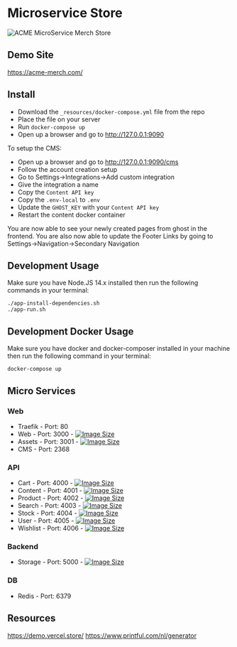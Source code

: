 # Microservice Store

![ACME MicroService Merch Store](https://user-images.githubusercontent.com/7496187/143560618-fac1750c-658b-427a-84b6-61e174706712.png)

## Demo Site
https://acme-merch.com/

## Install
- Download the `_resources/docker-compose.yml` file from the repo
- Place the file on your server
- Run `docker-compose up`
- Open up a browser and go to http://127.0.0.1:9090

To setup the CMS:
- Open up a browser and go to http://127.0.0.1:9090/cms
- Follow the account creation setup
- Go to Settings->Integrations->Add custom integration
- Give the integration a name
- Copy the `Content API key`
- Copy the `.env-local` to `.env`
- Update the `GHOST_KEY` with your `Content API key`
- Restart the content docker container

You are now able to see your newly created pages from ghost in the frontend.
You are also now able to update the Footer Links by going to Settings->Navigation->Secondary Navigation

## Development Usage
Make sure you have Node.JS 14.x installed then run the following commands in your terminal:
```
./app-install-dependencies.sh
./app-run.sh
```

## Development Docker Usage
Make sure you have docker and docker-composer installed in your machine then run the following command in your terminal:
```
docker-compose up
```

## Micro Services
### Web
* Traefik - Port: 80
* Web - Port: 3000 - [![Image Size](https://img.shields.io/docker/image-size/glenndehaan/acme-merch-store-web)](https://hub.docker.com/r/glenndehaan/acme-merch-store-web)
* Assets - Port: 3001 - [![Image Size](https://img.shields.io/docker/image-size/glenndehaan/acme-merch-store-assets)](https://hub.docker.com/r/glenndehaan/acme-merch-store-assets)
* CMS - Port: 2368

### API
* Cart - Port: 4000 - [![Image Size](https://img.shields.io/docker/image-size/glenndehaan/acme-merch-store-cart)](https://hub.docker.com/r/glenndehaan/acme-merch-store-cart)
* Content - Port: 4001 - [![Image Size](https://img.shields.io/docker/image-size/glenndehaan/acme-merch-store-content)](https://hub.docker.com/r/glenndehaan/acme-merch-store-content)
* Product - Port: 4002 - [![Image Size](https://img.shields.io/docker/image-size/glenndehaan/acme-merch-store-product)](https://hub.docker.com/r/glenndehaan/acme-merch-store-product)
* Search - Port: 4003 - [![Image Size](https://img.shields.io/docker/image-size/glenndehaan/acme-merch-store-search)](https://hub.docker.com/r/glenndehaan/acme-merch-store-search)
* Stock - Port: 4004 - [![Image Size](https://img.shields.io/docker/image-size/glenndehaan/acme-merch-store-stock)](https://hub.docker.com/r/glenndehaan/acme-merch-store-stock)
* User - Port: 4005 - [![Image Size](https://img.shields.io/docker/image-size/glenndehaan/acme-merch-store-user)](https://hub.docker.com/r/glenndehaan/acme-merch-store-user)
* Wishlist - Port: 4006 - [![Image Size](https://img.shields.io/docker/image-size/glenndehaan/acme-merch-store-wishlist)](https://hub.docker.com/r/glenndehaan/acme-merch-store-wishlist)

### Backend
* Storage - Port: 5000 - [![Image Size](https://img.shields.io/docker/image-size/glenndehaan/acme-merch-store-storage)](https://hub.docker.com/r/glenndehaan/acme-merch-store-storage)

### DB
* Redis - Port: 6379

## Resources
https://demo.vercel.store/
https://www.printful.com/nl/generator

